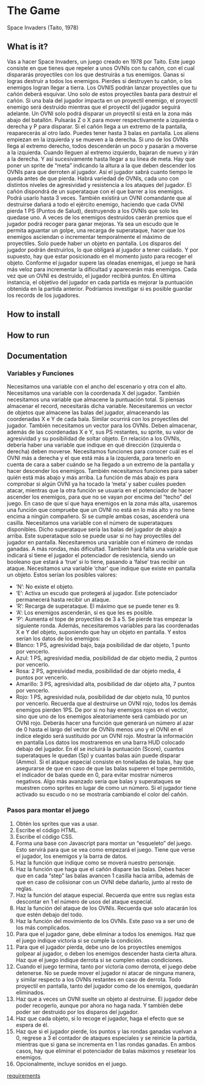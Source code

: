 # The Game
Space Invaders (Taito, 1978)

## What is it?
Vas a hacer Space Invaders, un juego creado en 1978 por Taito.
Este juego consiste en que tienes que repeler a unos OVNIs con tu cañón, con el cual dispararás proyectiles con los que destruirás a tus enemigos.
Ganas si logras destruir a todos los enemigos. Pierdes si destruyen tu cañón, o los enemigos logran llegar a tierra.
Los OVNIS podrán lanzar proyectiles que tu cañón deberá esquivar. Uno solo de estos proyectiles basta para destruir el cañón. Si una bala del jugador impacta en un proyectil enemigo, el proyectil enemigo será destruido mientras que el proyectil del jugador seguirá adelante.
Un OVNI solo podrá disparar un proyectil si está en la zona más abajo del batallón.
Pulsarás Z o X para mover respectivamente a izquierda o derecha y P para disparar.
Si el cañón llega a un extremo de la pantalla, reaparecerás al otro lado.
Puedes tener hasta 3 balas en pantalla.
Los aliens empiezan en la izquierda y se mueven a la derecha. Si uno de los OVNIs llega al extremo derecho, todos descenderán un poco y pasarán a moverse a la izquierda. Cuando lleguen al extremo izquierdo, bajaran de nuevo y irán a la derecha. Y así sucesivamente hasta llegar a su línea de meta.
Hay que poner un sprite de “meta” indicando la altura a la que deben descender los OVNIs para que derroten al jugador. Así el jugador sabrá cuanto tiempo le queda antes de que pierda.
Habrá variedad de OVNIs, cada uno con distintos niveles de agresividad y resistencia a los ataques del jugador.
El cañón dispondrá de un superataque con el que barrer a los enemigos. Podrá usarlo hasta 3 veces.
También existirá un OVNI comandante que al destruirse dañará a todo el ejército enemigo, haciendo que cada OVNI pierda 1 PS (Puntos de Salud), destruyendo a los OVNIs que solo les quedase uno.
A veces de los enemigos destruidos caerán premios que el jugador podrá recoger para ganar mejoras. Ya sea un escudo que le permita aguantar un golpe, una recarga de superataque, hacer que los enemigos asciendan o incrementar temporalmente el máximo de proyectiles.
Solo puede haber un objeto en pantalla. Los disparos del jugador podrán destruirlos, lo que obligará al jugador a tener cuidado. Y por supuesto, hay que estar posicionado en el momento justo para recoger el objeto.
Conforme el jugador supere las oleadas enemigas, el juego se hará más veloz para incrementar la dificultad y aparecerán más enemigos.
Cada vez que un OVNI es destruido, el jugador recibirá puntos. En última instancia, el objetivo del jugador en cada partida es mejorar la puntuación obtenida en la partida anterior.
Podríamos investigar si es posible guardar los records de los jugadores.

## How to install

## How to run

## Documentation
### Variables y Funciones
Necesitamos una variable con el ancho del escenario y otra con el alto.
Necesitamos una variable con la coordenada X del jugador.
También necesitamos una variable que almacene la puntuación total.
Si piensas almacenar el record, necesitarás dicha variable.
Necesitaremos un vector de objetos que almacene las balas del jugador, almacenando las coordenadas X e Y de cada bala. Similar ocurrirá con los proyectiles del jugador.
También necesitamos un vector para los OVNIs. Deben almacenar, además de las coordenadas X e Y, sus PS restantes, su sprite, su valor de agresividad y su posibilidad de soltar objeto.
En relación a los OVNIs, debería haber una variable que indique en qué dirección (izquierda o derecha) deben moverse.
Necesitamos funciones para conocer cuál es el OVNI más a derecha y el que está más a la izquierda, para tenerlo en cuenta de cara a saber cuándo se ha llegado a un extremo de la pantalla y hacer descender los enemigos.
También necesitamos funciones para saber quién está más abajo y más arriba. La función de más abajo es para comprobar si algún OVNI ya ha tocado la ‘meta’ y saber cuáles pueden atacar, mientras que la otra función se usuaria en el potenciador de hacer ascender los enemigos, para que no se vayan por encima del “techo” del juego.
En caso de que sí que haya enemigos en la zona más alta, usaremos una función que compruebe que un OVNI no está en lo más alto y no tiene encima a ningún compañero. Si se cumple ambas cosas, ascenderá una casilla.
Necesitamos una variable con el número de superataques disponibles. Dicho superataque sería las balas del jugador de abajo a arriba. Este superataque solo se puede usar si no hay proyectiles del jugador en pantalla.
Necesitaremos una variable con el número de rondas ganadas. A más rondas, más dificultad.
También hará falta una variable que indicará si tiene el jugador el potenciador de resistencia, siendo un booleano que estará a ‘true’ si lo tiene, pasando a ‘false’ tras recibir un ataque.
Necesitamos una variable ‘char’ que indique que existe en pantalla un objeto.
Estos serían los posibles valores:
-	‘N’: No existe el objeto.
-	‘E’: Activa un escudo que protegerá al jugador. Este potenciador permanecerá hasta recibir un ataque.
-	‘R’: Recarga de superataque. El máximo que se puede tener es 9.
-	‘A’: Los enemigos ascenderán, si es que les es posible.
-	‘P’: Aumenta el tope de proyectiles de 3 a 5. Se pierde tras empezar la siguiente ronda.
Además, necesitaremos variables para las coordenadas X e Y del objeto, suponiendo que hay un objeto en pantalla.
Y estos serían los datos de los enemigos:
-	Blanco: 1 PS, agresividad bajo, baja posibilidad de dar objeto, 1 punto por vencerlo.
-	Azul: 1 PS, agresividad media, posibilidad de dar objeto media, 2 puntos por vencerlo.
-	Rosa: 2 PS, agresividad media, posibilidad de dar objeto media, 4 puntos por vencerlo.
-	Amarillo: 3 PS, agresividad alta, posibilidad de dar objeto alta, 7 puntos por vencerlo.
-	Rojo: 1 PS, agresividad nula, posibilidad de dar objeto nula, 10 puntos por vencerlo.
Recuerda que al destruirse un OVNI rojo, todos los demás enemigos pierden 1PS.
De por si no hay enemigos rojos en el vector, sino que uno de los enemigos aleatoriamente será cambiado por un OVNI rojo. Deberás hacer una función que generará un número al azar de 0 hasta el largo del vector de OVNIs menos uno y el OVNI en el índice elegido será sustituido por un OVNI rojo.
Mostrar la información en pantalla
Los datos los mostraremos en una barra HUD colocado debajo del jugador.
En él se incluirá la puntuación (Score), cuantos superataques le quedan (Sp) y cuantas balas aún puede disparar (Ammo).
Si el ataque especial consiste en toneladas de balas, hay que asegurarse de que en caso de que las balas superen el tope permitido, el indicador de balas quede en 0, para evitar mostrar números negativos.
Algo más avanzado sería que balas y superataques se muestren como sprites en lugar de como un número.
Si el jugador tiene activado su escudo o no se mostraría cambiando el color del cañón.

### Pasos para montar el juego
1.	Obtén los sprites que vas a usar.
2.	Escribe el código HTML.
3.	Escribe el código CSS.
4.	Forma una base con Javascript para montar un “esqueleto” del juego. Esto servirá para que se vea como empezará el juego. Tiene que verse el jugador, los enemigos y la barra de datos.
5.	Haz la función que indique como se moverá nuestro personaje.
6.	Haz la función que haga que el cañón dispare las balas. Debes hacer que en cada “step” las balas avancen 1 casilla hacia arriba, además de que en caso de colisionar con un OVNI debe dañarlo, junto al resto de reglas.
7.	Haz la función del ataque especial. Recuerda que entre sus reglas esta descontar en 1 el número de usos del ataque especial.
8.	Haz la función del ataque de los OVNIs. Recuerda que solo atacarán los que estén debajo del todo.
9.	Haz la función del movimiento de los OVNIs. Este paso va a ser uno de los más complicados.
10.	Para que el jugador gane, debe eliminar a todos los enemigos. Haz que el juego indique victoria si se cumple la condición.
11.	Para que el jugador pierda, debe uno de los proyectiles enemigos golpear al jugador, o deben los enemigos descender hasta cierta altura. Haz que el juego indique derrota si se cumplen estas condiciones.
12.	Cuando el juego termina, tanto por victoria como derrota, el juego debe detenerse. No se puede mover el jugador ni atacar de ninguna manera, y similar respecto a los OVNIs restantes en caso de derrota. Todo proyectil en pantalla, tanto del jugador como de los enemigos, quedarán eliminados.
13.	Haz que a veces un OVNI suelte un objeto al destruirse. El jugador debe poder recogerlo, aunque por ahora no haga nada. Y también debe poder ser destruido por los disparos del jugador.
14.	Haz que cada objeto, si lo recoge el jugador, haga el efecto que se espera de él.
15.	Haz que si el jugador pierde, los puntos y las rondas ganadas vuelvan a 0, regrese a 3 el contador de ataques especiales y se reinicie la partida, mientras que si gana se incrementa en 1 las rondas ganadas. En ambos casos, hay que eliminar el potenciador de balas máximos y resetear los enemigos.
16.	Opcionalmente, incluye sonidos en el juego.

[requirements](./docs/readme.md)